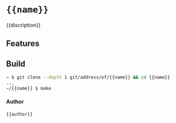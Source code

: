 # `{{name}}`
{{discription}}

## Features


## Build
```sh
~ $ git clone --depth 1 git/address/of/{{name}} && cd {{name}}
...
~/{{name}} $ make
```

#### Author
`{{author}}`

